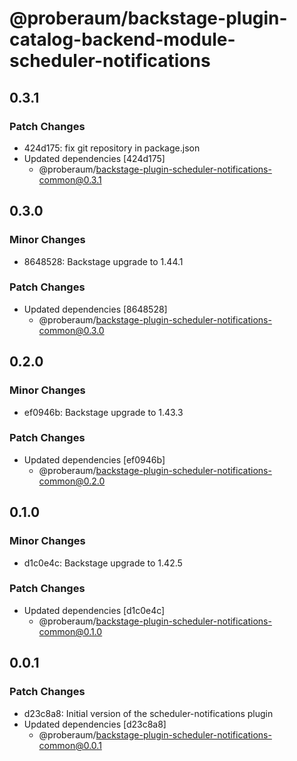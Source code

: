 # @proberaum/backstage-plugin-catalog-backend-module-scheduler-notifications

## 0.3.1

### Patch Changes

- 424d175: fix git repository in package.json
- Updated dependencies [424d175]
  - @proberaum/backstage-plugin-scheduler-notifications-common@0.3.1

## 0.3.0

### Minor Changes

- 8648528: Backstage upgrade to 1.44.1

### Patch Changes

- Updated dependencies [8648528]
  - @proberaum/backstage-plugin-scheduler-notifications-common@0.3.0

## 0.2.0

### Minor Changes

- ef0946b: Backstage upgrade to 1.43.3

### Patch Changes

- Updated dependencies [ef0946b]
  - @proberaum/backstage-plugin-scheduler-notifications-common@0.2.0

## 0.1.0

### Minor Changes

- d1c0e4c: Backstage upgrade to 1.42.5

### Patch Changes

- Updated dependencies [d1c0e4c]
  - @proberaum/backstage-plugin-scheduler-notifications-common@0.1.0

## 0.0.1

### Patch Changes

- d23c8a8: Initial version of the scheduler-notifications plugin
- Updated dependencies [d23c8a8]
  - @proberaum/backstage-plugin-scheduler-notifications-common@0.0.1
